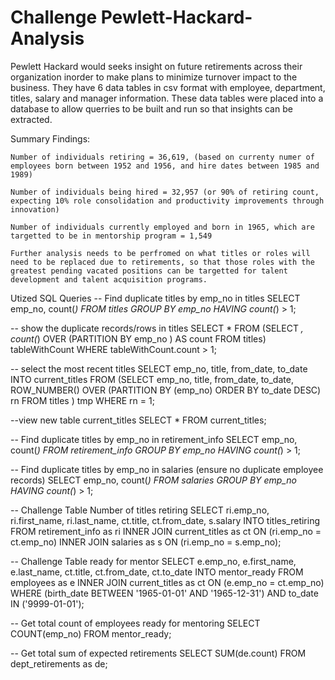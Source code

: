 # Challenge Pewlett-Hackard-Analysis

Pewlett Hackard would seeks insight on future retirements across their organization inorder to make plans to minimize turnover impact to the business.  They have 6 data tables in csv format with employee, department, titles, salary and manager information.  These data tables were placed into a database to allow querries to be built and run so that insights can be extracted.

Summary Findings:
    
    Number of individuals retiring = 36,619, (based on currenty numer of employees born between 1952 and 1956, and hire dates between 1985 and 1989)
    
    Number of individuals being hired = 32,957 (or 90% of retiring count, expecting 10% role consolidation and productivity improvements through innovation) 
    
    Number of individuals currently employed and born in 1965, which are targetted to be in mentorship program = 1,549

    Further analysis needs to be perfromed on what titles or roles will need to be replaced due to retirements, so that those roles with the greatest pending vacated positions can be targetted for talent development and talent acquisition programs.

Utized SQL Queries 
-- Find duplicate titles by emp_no in titles 
SELECT
  emp_no,
  count(*)
FROM titles
GROUP BY
  emp_no
HAVING count(*) > 1;

-- show the duplicate records/rows in titles
SELECT * FROM
  (SELECT *, count(*)
  OVER
    (PARTITION BY
      emp_no
    ) AS count
  FROM titles) tableWithCount
  WHERE tableWithCount.count > 1;
  
 -- select the most recent titles
SELECT emp_no, title, from_date, to_date 
INTO current_titles
FROM
(SELECT emp_no, title, from_date, to_date,
     ROW_NUMBER() OVER 
(PARTITION BY (emp_no) ORDER BY to_date DESC) rn
   FROM titles
  ) tmp WHERE rn = 1;  

--view new table current_titles 
SELECT *
FROM current_titles;

-- Find duplicate titles by emp_no in retirement_info
SELECT
  emp_no,
  count(*)
FROM retirement_info
GROUP BY
  emp_no
HAVING count(*) > 1;

-- Find duplicate titles by emp_no in salaries (ensure no duplicate employee records)
SELECT
  emp_no,
  count(*)
FROM salaries
GROUP BY
  emp_no
HAVING count(*) > 1;

-- Challenge Table Number of titles retiring
SELECT ri.emp_no,
	ri.first_name,
	ri.last_name,
	ct.title,
	ct.from_date,
	s.salary
INTO titles_retiring
FROM retirement_info as ri
INNER JOIN current_titles as ct
ON (ri.emp_no = ct.emp_no)
INNER JOIN salaries as s
ON (ri.emp_no = s.emp_no);

-- Challenge Table ready for mentor
SELECT e.emp_no,
	e.first_name,
	e.last_name,
	ct.title,
	ct.from_date,
	ct.to_date
INTO mentor_ready
FROM employees as e
INNER JOIN current_titles as ct
ON (e.emp_no = ct.emp_no)
WHERE (birth_date BETWEEN '1965-01-01' AND '1965-12-31')
AND to_date IN ('9999-01-01');

-- Get total count of employees ready for mentoring
SELECT COUNT(emp_no)
FROM mentor_ready;

-- Get total sum of expected retirements
SELECT SUM(de.count)
FROM dept_retirements as de; 